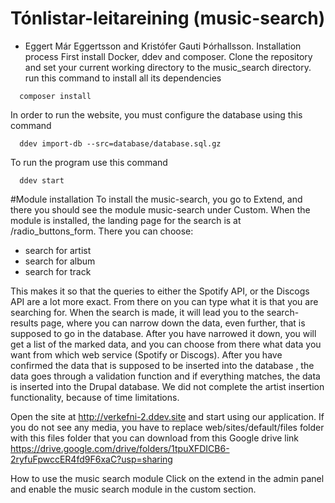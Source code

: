 # Tónlistar-leitareining (music-search)
- Eggert Már Eggertsson and Kristófer Gauti Þórhallsson.
Installation process
First install Docker, ddev and composer.
Clone the repository and set your current working directory to the music_search directory.
run this command to install all its dependencies
```
  composer install
```
In order to run the website, you must configure the database using this command
```
  ddev import-db --src=database/database.sql.gz
```

To run the program use this command
```
  ddev start
```
#Module installation
To install the music-search, you go to Extend, and there you should see
the module music-search under Custom. When the module is installed, the landing page
for the search is at /radio_buttons_form. There you can choose:
- search for artist
- search for album
- search for track

This makes it so that the queries to either the Spotify API, or the Discogs API are a lot more exact.
From there on you can type what it is that you are searching for.
When the search is made, it will lead you to the search-results page, where you can narrow down the
data, even further, that is supposed to go in the database. After you have narrowed it down,
you will get a list of the marked data, and you can choose from there what data you want from which web service (Spotify or Discogs).
After you have confirmed the data that is supposed to be inserted into the database
, the data goes through a validation function and if everything matches, the data is inserted into the Drupal database.
We did not complete the artist insertion functionality, because of time limitations.


Open the site at http://verkefni-2.ddev.site and start using our application.
If you do not see any media, you have to replace web/sites/default/files folder
with this files folder that you can download from this Google drive link
https://drive.google.com/drive/folders/1tpuXFDICB6-2ryfuFpwccER4fd9F6xaC?usp=sharing

How to use the music search module
Click on the extend in the admin panel and enable the music search module in the custom section.
